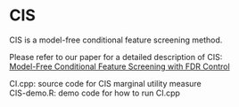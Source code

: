 # CIS
CIS is a model-free conditional feature screening method. 

Please refer to our paper for a detailed description of CIS: \
[Model-Free Conditional Feature Screening with FDR Control](https://www-tandfonline-com.ezaccess.libraries.psu.edu/doi/full/10.1080/01621459.2022.2063130)

CI.cpp: source code for CIS marginal utility measure \
CIS-demo.R: demo code for how to run CI.cpp
